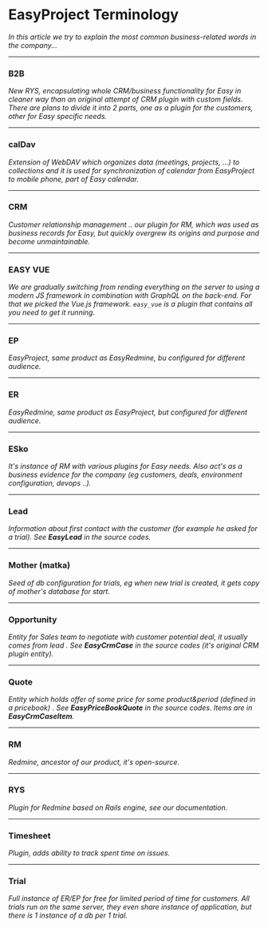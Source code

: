 # EasyProject Terminology

*In this article we try to explain the most common business-related words in the company...*

---


### B2B

*New RYS, encapsulating whole CRM/business functionality for Easy in cleaner way than an original attempt of CRM plugin with custom fields. There are plans to divide it into 2 parts, one as a plugin for the customers, other for Easy specific needs.*

---

### calDav
*Extension of WebDAV which organizes data (meetings, projects, ...) to collections and it is used for synchronization of calendar from EasyProject to mobile phone, part of Easy calendar.*

---

### CRM
*Customer relationship management .. our plugin for RM, which was used as business records for Easy, but quickly overgrew its origins and purpose and become unmaintainable.*

---

### EASY VUE

*We are gradually switching from rending everything on the server to using a modern JS framework in combination with GraphQL on the back-end. For that we picked the Vue.js framework.
`easy_vue` is a plugin that contains all you need to get it running.*

---

### EP
*EasyProject, same product as EasyRedmine, bu configured for different audience.*

---

### ER
*EasyRedmine, same product as EasyProject, but configured for different audience.*

---

### ESko
*It's instance of RM with various plugins for Easy needs. Also act's as a business evidence for the company (eg customers, deals, environment configuration, devops ..).*

---

### Lead
*Information about first contact with the customer (for example he asked for a trial). See **EasyLead** in the source codes.*

---

### Mother (matka)
*Seed of db configuration for trials, eg when new trial is created, it gets copy of mother's database for start.*

---

### Opportunity
*Entity for Sales team to negotiate with customer potential deal, it usually comes from lead . See **EasyCrmCase** in the source codes (it's original CRM plugin entity).*

---


### Quote

*Entity which holds offer of some price for some product&period (defined in a pricebook) . See **EasyPriceBookQuote** in the source codes. Items are in **EasyCrmCaseItem**.*

---

### RM
*Redmine, ancestor of our product, it's open-source.*

---

### RYS
*Plugin for Redmine based on Rails engine, see our documentation.*

---

### Timesheet
*Plugin, adds ability to track spent time on issues.*

---

### Trial
*Full instance of ER/EP for free for limited period of time for customers. All trials run on the same server, they even share instance of application, but there is 1 instance of a db per 1 trial.*
